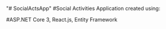 "# SocialActsApp"
#Social Activities Application created using:

#ASP.NET Core 3, React.js, Entity Framework
